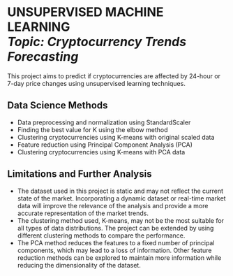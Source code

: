 <h1 align="left">UNSUPERVISED MACHINE LEARNING<br><i>Topic: Cryptocurrency Trends Forecasting</i> </h1> 

<p>This project aims to predict if cryptocurrencies are affected by 24-hour or 7-day price changes using unsupervised learning techniques.</p>

## Data Science Methods
- Data preprocessing and normalization using StandardScaler
- Finding the best value for K using the elbow method 
- Clustering cryptocurrencies using K-means with original scaled data
- Feature reduction using Principal Component Analysis (PCA)
- Clustering cryptocurrencies using K-means with PCA data

## Limitations and Further Analysis
- The dataset used in this project is static and may not reflect the current state of the market. Incorporating a dynamic dataset or real-time market data will improve the relevance of the analysis and provide a more accurate representation of the market trends.
- The clustering method used, K-means, may not be the most suitable for all types of data distributions. The project can be extended by using different clustering methods to compare the performance.
- The PCA method reduces the features to a fixed number of principal components, which may lead to a loss of information. Other feature reduction methods can be explored to maintain more information while reducing the dimensionality of the dataset.
